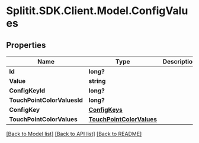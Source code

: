# Splitit.SDK.Client.Model.ConfigValues
## Properties

Name | Type | Description | Notes
------------ | ------------- | ------------- | -------------
**Id** | **long?** |  | 
**Value** | **string** |  | [optional] 
**ConfigKeyId** | **long?** |  | 
**TouchPointColorValuesId** | **long?** |  | [optional] 
**ConfigKey** | [**ConfigKeys**](ConfigKeys.md) |  | [optional] 
**TouchPointColorValues** | [**TouchPointColorValues**](TouchPointColorValues.md) |  | [optional] 

[[Back to Model list]](../README.md#documentation-for-models) [[Back to API list]](../README.md#documentation-for-api-endpoints) [[Back to README]](../README.md)

